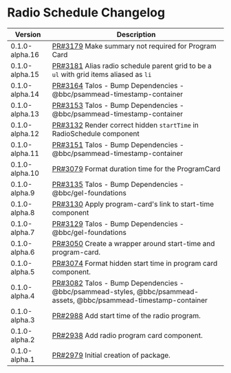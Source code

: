 # Radio Schedule Changelog

<!-- prettier-ignore -->
| Version | Description |
|---------|-------------|
| 0.1.0-alpha.16 | [PR#3179](https://github.com/bbc/psammead/pull/3179) Make summary not required for Program Card |
| 0.1.0-alpha.15 | [PR#3181](https://github.com/bbc/psammead/pull/3181) Alias radio schedule parent grid to be a `ul` with grid items aliased as `li` |
| 0.1.0-alpha.14 | [PR#3164](https://github.com/bbc/psammead/pull/3164) Talos - Bump Dependencies - @bbc/psammead-timestamp-container |
| 0.1.0-alpha.13 | [PR#3153](https://github.com/bbc/psammead/pull/3153) Talos - Bump Dependencies - @bbc/psammead-timestamp-container |
| 0.1.0-alpha.12 | [PR#3132](https://github.com/bbc/psammead/pull/3132) Render correct hidden `startTime` in RadioSchedule component |
| 0.1.0-alpha.11 | [PR#3151](https://github.com/bbc/psammead/pull/3151) Talos - Bump Dependencies - @bbc/psammead-timestamp-container |
| 0.1.0-alpha.10 | [PR#3079](https://github.com/bbc/psammead/pull/3079) Format duration time for the ProgramCard |
| 0.1.0-alpha.9 | [PR#3135](https://github.com/bbc/psammead/pull/3135) Talos - Bump Dependencies - @bbc/gel-foundations |
| 0.1.0-alpha.8 | [PR#3130](https://github.com/bbc/psammead/pull/3130) Apply program-card's link to start-time component |
| 0.1.0-alpha.7 | [PR#3129](https://github.com/bbc/psammead/pull/3129) Talos - Bump Dependencies - @bbc/gel-foundations |
| 0.1.0-alpha.6 | [PR#3050](https://github.com/BBC-News/psammead/pull/3050) Create a wrapper around start-time and program-card. |
| 0.1.0-alpha.5 | [PR#3074](https://github.com/BBC-News/psammead/pull/3074) Format hidden start time in program card component. |
| 0.1.0-alpha.4 | [PR#3082](https://github.com/bbc/psammead/pull/3082) Talos - Bump Dependencies - @bbc/psammead-styles, @bbc/psammead-assets, @bbc/psammead-timestamp-container |
| 0.1.0-alpha.3 | [PR#2988](https://github.com/BBC-News/psammead/pull/2988) Add start time of the radio program. |
| 0.1.0-alpha.2 | [PR#2938](https://github.com/BBC-News/psammead/pull/2938) Add radio program card component. |
| 0.1.0-alpha.1 | [PR#2979](https://github.com/BBC-News/psammead/pull/2979) Initial creation of package. |
